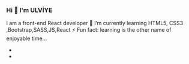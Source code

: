 ### Hi 👋 I'm ULVİYE
I am a front-end React developer 
🌱 I’m currently learning HTML5, CSS3 ,Bootstrap,SASS,JS,React
 ⚡ Fun fact: learning is the other name of enjoyable time...




- 
- 
